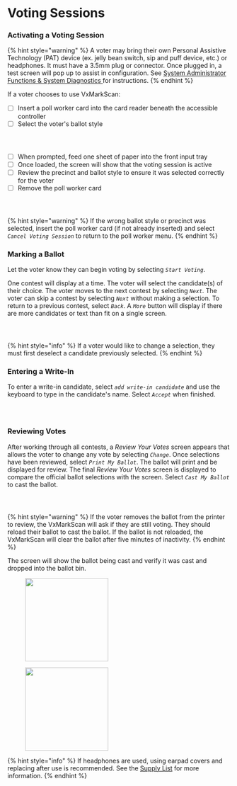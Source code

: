 # Voting Sessions

### Activating a Voting Session

{% hint style="warning" %}
A voter may bring their own Personal Assistive Technology (PAT) device (ex. jelly bean switch, sip and puff device, etc.) or headphones. It must have a 3.5mm plug or connector. Once plugged in, a test screen will pop up to assist in configuration. See [System Administrator Functions & System Diagnostics ](../vxmarkscan/diagnostics.md)for instructions.
{% endhint %}

If a voter chooses to use VxMarkScan:

* [ ] Insert a poll worker card into the card reader beneath the accessible controller
* [ ] Select the voter's ballot style

<div><figure><img src="../.gitbook/assets/vxmark-poll-worker-insert-card.png" alt=""><figcaption></figcaption></figure> <figure><img src="../.gitbook/assets/vxmark-poll-worker.png" alt=""><figcaption></figcaption></figure> <figure><img src="../.gitbook/assets/vxmark-poll-worker-select-ballot-style.png" alt=""><figcaption></figcaption></figure></div>

* [ ] When prompted, feed one sheet of paper into the front input tray
* [ ] Once loaded, the screen will show that the voting session is active
* [ ] Review the precinct and ballot style to ensure it was selected correctly for the voter
* [ ] Remove the poll worker card

<div><figure><img src="../.gitbook/assets/Screenshot-VxMarkScan-2025-09-09T053003.489Z.png" alt=""><figcaption></figcaption></figure> <figure><img src="../.gitbook/assets/Screenshot-VxMarkScan-2025-09-09T053017.619Z.png" alt=""><figcaption></figcaption></figure> <figure><img src="../.gitbook/assets/Screenshot-VxMarkScan-2025-09-09T052531.678Z.png" alt=""><figcaption></figcaption></figure></div>

{% hint style="warning" %}
If the wrong ballot style or precinct was selected, insert the poll worker card (if not already inserted) and select _`Cancel Voting Session`_ to return to the poll worker menu.
{% endhint %}

### Marking a Ballot

Let the voter know they can begin voting by selecting _`Start Voting`_.

One contest will display at a time. The voter will select the candidate(s) of their choice. The voter moves to the next contest by selecting _`Next`_. The voter can skip a contest by selecting _`Next`_ without making a selection. To return to a previous contest, select _`Back`_. A _`More`_ button will display if there are more candidates or text than fit on a single screen.

<div><figure><img src="../.gitbook/assets/mk-voting-start.png" alt=""><figcaption></figcaption></figure> <figure><img src="../.gitbook/assets/mk-contest-unselected-2 copy.png" alt=""><figcaption></figcaption></figure> <figure><img src="../.gitbook/assets/contest-selected-2.png" alt=""><figcaption></figcaption></figure></div>

{% hint style="info" %}
If a voter would like to change a selection, they must first deselect a candidate previously selected.
{% endhint %}

### Entering a Write-In

To enter a write-in candidate, select _`add write-in candidate`_ and use the keyboard to type in the candidate's name. Select _`Accept`_ when finished.

<div><figure><img src="../.gitbook/assets/mk-contest-unselected-2 copy 2.png" alt=""><figcaption></figcaption></figure> <figure><img src="../.gitbook/assets/mk-input-write-in-2.png" alt=""><figcaption></figcaption></figure> <figure><img src="../.gitbook/assets/mk-write-in-selected.png" alt=""><figcaption></figcaption></figure></div>

### Reviewing Votes

After working through all contests, a _Review Your Votes_ screen appears that allows the voter to change any vote by selecting _`Change`_. Once selections have been reviewed, select _`Print My Ballot`_. The ballot will print and be displayed for review. The final _Review Your Votes_ screen is displayed to compare the official ballot selections with the screen. Select _`Cast My Ballot`_ to cast the ballot.

<div><figure><img src="../.gitbook/assets/mk-review-votes.png" alt=""><figcaption></figcaption></figure> <figure><img src="../.gitbook/assets/printing-official.png" alt=""><figcaption></figcaption></figure> <figure><img src="../.gitbook/assets/mk-review-votes-printed.png" alt=""><figcaption></figcaption></figure></div>

{% hint style="warning" %}
If the voter removes the ballot from the printer to review, the VxMarkScan will ask if they are still voting. They should reload their ballot to cast the ballot. If the ballot is not reloaded, the VxMarkScan will clear the ballot after five minutes of inactivity.
{% endhint %}

The screen will show the ballot being cast and verify it was cast and dropped into the ballot bin.

<div><figure><img src="../.gitbook/assets/casting-ballot (1).png" alt="" width="188"><figcaption></figcaption></figure> <figure><img src="../.gitbook/assets/ballot-cast.png" alt="" width="188"><figcaption></figcaption></figure></div>

{% hint style="info" %}
If headphones are used, using earpad covers and replacing after use is recommended. See the [Supply List](../miscellaneous/supply-list.md) for more information.
{% endhint %}
